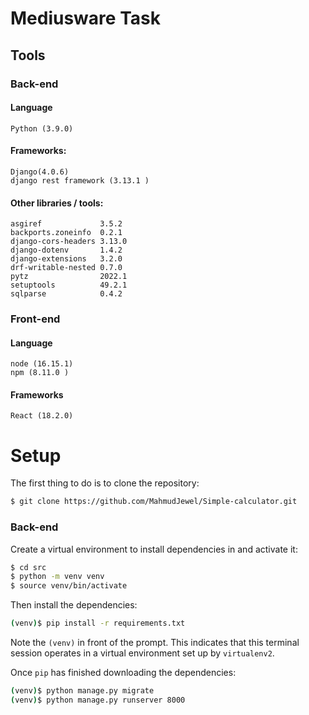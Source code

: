 ﻿# Mediusware Task
## Tools
### Back-end
#### Language
	Python (3.9.0)

#### Frameworks:
	Django(4.0.6)
	django rest framework (3.13.1 )
	
#### Other libraries / tools:
	asgiref             3.5.2
	backports.zoneinfo  0.2.1
	django-cors-headers 3.13.0
	django-dotenv       1.4.2
	django-extensions   3.2.0
	drf-writable-nested 0.7.0
	pytz                2022.1
	setuptools          49.2.1
	sqlparse            0.4.2	

### Front-end
#### Language
	node (16.15.1)
	npm (8.11.0 )

####  Frameworks
	React (18.2.0)

# Setup
The first thing to do is to clone the repository:
```sh
$ git clone https://github.com/MahmudJewel/Simple-calculator.git
```
### Back-end
Create a virtual environment to install dependencies in and activate it:
```sh
$ cd src
$ python -m venv venv
$ source venv/bin/activate
```
Then install the dependencies:
```sh
(venv)$ pip install -r requirements.txt
```
Note the `(venv)` in front of the prompt. This indicates that this terminal
session operates in a virtual environment set up by `virtualenv2`.

Once `pip` has finished downloading the dependencies:
```sh
(venv)$ python manage.py migrate
(venv)$ python manage.py runserver 8000
```

